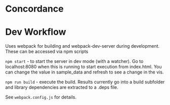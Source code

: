 # Concordance

# Dev Workflow

Uses webpack for building and webpack-dev-server during development. These can be accessed via npm scripts

`npm start` - to start the server in dev mode (with a watcher). Go to localhost:8080 when this is running to start execution from index.html. You can change the value in sample_data and refresh to see a change in the vis.

`npm run build` - execute the build. Results currently go into a build subfolder and library dependencies are extracted to a .deps file.

See `webpack.config.js` for details.
